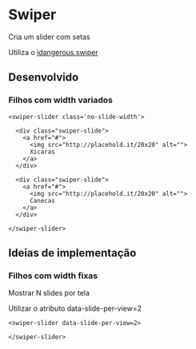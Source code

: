 # Swiper

Cria um slider com setas

Utiliza o [idangerous.swiper](http://www.idangero.us/swiper)

## Desenvolvido

### Filhos com width variados

```
<swiper-slider class='no-slide-width'>

  <div class="swiper-slide">
    <a href="#">
      <img src="http://placehold.it/20x20" alt="">
      Xícaras
    </a>
  </div>

  <div class="swiper-slide">
    <a href="#">
      <img src="http://placehold.it/20x20" alt="">
      Canecas
    </a>
  </div>

</swiper-slider>
```

## Ideias de implementação

### Filhos com width fixas

Mostrar N slides por tela

Utilizar o atributo data-slide-per-view=2

```
<swiper-slider data-slide-per-view=2>

</swiper-slider>

```
